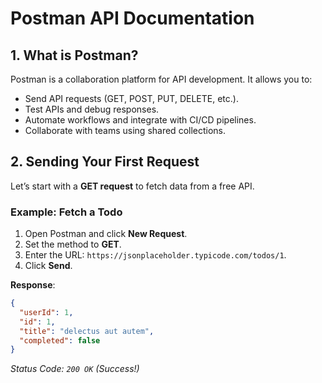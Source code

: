 # Postman API Documentation

## 1. What is Postman?
Postman is a collaboration platform for API development. It allows you to:
- Send API requests (GET, POST, PUT, DELETE, etc.).
- Test APIs and debug responses.
- Automate workflows and integrate with CI/CD pipelines.
- Collaborate with teams using shared collections.

## 2. Sending Your First Request
Let’s start with a **GET request** to fetch data from a free API.  

### Example: Fetch a Todo
1. Open Postman and click **New Request**.
2. Set the method to **GET**.
3. Enter the URL: `https://jsonplaceholder.typicode.com/todos/1`.
4. Click **Send**.  

**Response**:
```json
{
  "userId": 1,
  "id": 1,
  "title": "delectus aut autem",
  "completed": false
}
```
*Status Code: `200 OK` (Success!)*
